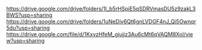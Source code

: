 https://drive.google.com/drive/folders/1l_b5rHSpiE5qSDRVmasDU5z9zakL3BWS?usp=sharing
https://drive.google.com/drive/folders/1uNeDiv6Qt6gnLVDGF4nJ_Qi5Ownqr5du?usp=sharing
https://drive.google.com/file/d/1KxvzHfeM_giujjz3Au6cMt6qVAQM8Xol/view?usp=sharing
